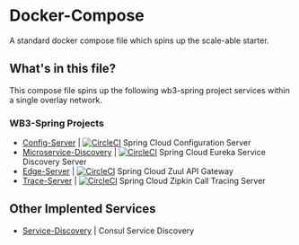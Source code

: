 # Docker-Compose
A standard docker compose file which spins up the scale-able starter.

## What's in this file?
This compose file spins up the following wb3-spring project services within a single overlay network.

### WB3-Spring Projects
* [Config-Server](https://github.com/wb3-spring/Config-Server) | [![CircleCI](https://circleci.com/gh/BillBensing/pluralsight-docker-ci/tree/master.svg?style=svg)](https://circleci.com/gh/BillBensing/pluralsight-docker-ci/tree/master) Spring Cloud Configuration Server
* [Microservice-Discovery](https://github.com/wb3-spring/Microservice-Discovery) | [![CircleCI](https://circleci.com/gh/wb3-spring/Microservice-Discovery/tree/master.svg?style=svg)](https://circleci.com/gh/wb3-spring/Microservice-Discovery/tree/master) Spring Cloud Eureka Service Discovery Server
* [Edge-Server](https://github.com/wb3-spring/Edge-Server) | [![CircleCI](https://circleci.com/gh/wb3-spring/Edge-Server/tree/master.svg?style=svg)](https://circleci.com/gh/wb3-spring/Edge-Server/tree/master) Spring Cloud Zuul API Gateway
* [Trace-Server](https://github.com/wb3-spring/Trace-Server) | [![CircleCI](https://circleci.com/gh/wb3-spring/Trace-Server/tree/master.svg?style=svg)](https://circleci.com/gh/wb3-spring/Trace-Server/tree/master) Spring Cloud Zipkin Call Tracing Server

## Other Implented Services
* [Service-Discovery](https://hub.docker.com/_/consul/) | Consul Service Discovery
